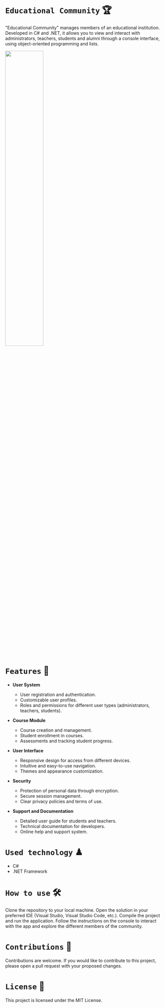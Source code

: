 # `Educational Community` 🏆
"Educational Community" manages members of an educational institution. Developed in C# and .NET, it allows you to view and interact with administrators, teachers, students and alumni through a console interface, using object-oriented programming and lists.

<img src="https://github.com/K3ury99/Comunidad-Educativa/assets/128008789/c92eda80-d5ac-42ce-a486-9c8184d8fab6" width="49%"></img>

# `Features` 🍃
- **User System**
  - User registration and authentication.
  - Customizable user profiles.
  - Roles and permissions for different user types (administrators, teachers, students).

- **Course Module**
  - Course creation and management.
  - Student enrollment in courses.
  - Assessments and tracking student progress.

- **User Interface**
  - Responsive design for access from different devices.
  - Intuitive and easy-to-use navigation.
  - Themes and appearance customization.

- **Security**
  - Protection of personal data through encryption.
  - Secure session management.
  - Clear privacy policies and terms of use.

- **Support and Documentation**
  - Detailed user guide for students and teachers.
  - Technical documentation for developers.
  - Online help and support system.

# `Used technology` ♟
- C#
- .NET Framework

# `How to use` 🛠
Clone the repository to your local machine.
Open the solution in your preferred IDE (Visual Studio, Visual Studio Code, etc.).
Compile the project and run the application.
Follow the instructions on the console to interact with the app and explore the different members of the community.

# `Contributions` 🎈
Contributions are welcome. If you would like to contribute to this project, please open a pull request with your proposed changes.

# `License` 📔
This project is licensed under the MIT License.
